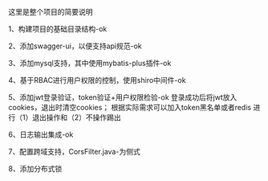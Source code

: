 这里是整个项目的简要说明

1、构建项目的基础目录结构-ok

2、添加swagger-ui，以便支持api规范-ok

3、添加mysql支持，其中使用mybatis-plus插件-ok

4、基于RBAC进行用户权限的控制，使用shiro中间件-ok

5、添加jwt登录验证，token验证+用户权限检验-ok
   登录成功后将jwt放入cookies，退出时清空cookies；
   根据实际需求可以加入token黑名单或者redis
   进行（1）退出操作和（2）不操作踢出

6、日志输出集成-ok

7、配置跨域支持，CorsFilter.java-为侧式

8、添加分布式锁